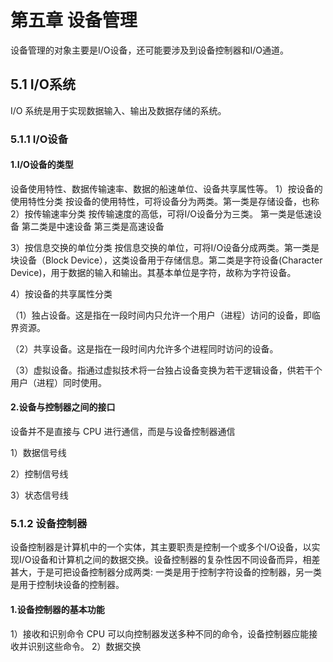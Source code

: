 # 第五章 设备管理 #
设备管理的对象主要是I/O设备，还可能要涉及到设备控制器和I/O通道。

## 5.1 I/O系统 ##
I/O 系统是用于实现数据输入、输出及数据存储的系统。
### 5.1.1 I/O设备 ###
#### 1.I/O设备的类型 ####
设备使用特性、数据传输速率、数据的船速单位、设备共享属性等。
1）按设备的使用特性分类
按设备的使用特性，可将设备分为两类。第一类是存储设备，也称
2）按传输速率分类
按传输速度的高低，可将I/O设备分为三类。
第一类是低速设备
第二类是中速设备
第三类是高速设备

3）按信息交换的单位分类
按信息交换的单位，可将I/O设备分成两类。第一类是块设备（Block Device），这类设备用于存储信息。第二类是字符设备(Character Device)，用于数据的输入和输出。其基本单位是字符，故称为字符设备。

4）按设备的共享属性分类

（1）独占设备。这是指在一段时间内只允许一个用户（进程）访问的设备，即临界资源。

（2）共享设备。这是指在一段时间内允许多个进程同时访问的设备。

（3）虚拟设备。指通过虚拟技术将一台独占设备变换为若干逻辑设备，供若干个用户（进程）同时使用。

#### 2.设备与控制器之间的接口 ####
设备并不是直接与 CPU 进行通信，而是与设备控制器通信

1）数据信号线

2）控制信号线

3）状态信号线

### 5.1.2 设备控制器 ###
设备控制器是计算机中的一个实体，其主要职责是控制一个或多个I/O设备，以实现I/O设备和计算机之间的数据交换。设备控制器的复杂性因不同设备而异，相差甚大，于是可把设备控制器分成两类: 一类是用于控制字符设备的控制器，另一类是用于控制块设备的控制器。

#### 1.设备控制器的基本功能 ####
1）接收和识别命令
CPU 可以向控制器发送多种不同的命令，设备控制器应能接收并识别这些命令。
2）数据交换
